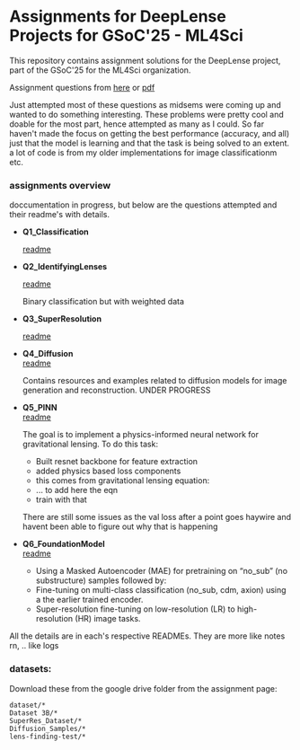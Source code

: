 # Assignments for DeepLense Projects for GSoC'25 - ML4Sci

This repository contains assignment solutions for the DeepLense project, part of the GSoC'25 for the ML4Sci organization. 

Assignment questions from [here](https://docs.google.com/document/d/1a-5JiHph3K59gV3-kEZWzKYTFMvDeYiJvoE0U2I4x0w/edit?usp=sharing) or [pdf](/GSoC25_DeepLense_Tests.pdf)


Just attempted most of these questions as midsems were coming up and wanted to do something interesting. These problems were pretty cool and doable for the most part, hence attempted as many as I could. So far haven't made the focus on getting the best performance (accuracy, and all) just that the model is learning and that the task is being solved to an extent. a lot of code is from my older implementations for image classificationm etc. 

### assignments overview

doccumentation in progress, but below are the questions attempted and their readme's with details.

- **Q1_Classification**

    [readme](Q1_Classification/README.md)



- **Q2_IdentifyingLenses**

    [readme](Q2_IdentifyingLenses/README.md)


    Binary classification but with weighted data


- **Q3_SuperResolution**

    [readme](Q3_SuperResolution/README.md)

- **Q4_Diffusion**  
    [readme](Q4_Diffusion/README.md)


    Contains resources and examples related to diffusion models for image generation and reconstruction.
    UNDER PROGRESS

- **Q5_PINN**  
    [readme](Q5_PINN/README.md)


    The goal is to implement a physics-informed neural network for gravitational lensing. 
    To do this task:
    - Built resnet backbone for feature extraction
    - added physics based loss components
    - this comes from gravitational lensing equation:
    - ... to add here the eqn
    - train with that

    There are still some issues as the val loss after a point goes haywire and havent been able to figure out why that is happening

- **Q6_FoundationModel**  
    [readme](Q6_FoundationModel/README.md)


    - Using a Masked Autoencoder (MAE) for pretraining on “no_sub” (no substructure) samples followed by:
    - Fine-tuning on multi-class classification (no_sub, cdm, axion) using a the earlier trained encoder.
    - Super-resolution fine-tuning on low-resolution (LR) to high-resolution (HR) image tasks.
    





All the details are in each's respective READMEs. They are more like notes rn, .. like logs


### datasets:
Download these from the google drive folder from the assignment page:
```
dataset/*
Dataset 3B/*
SuperRes_Dataset/*
Diffusion_Samples/*
lens-finding-test/*
```